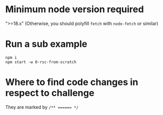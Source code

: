 # Minimum node version required
">=18.x"
(Otherwise, you should polyfill `fetch` with `node-fetch` or similar)

# Run a sub example

```
npm i
npm start -w 0-rsc-from-scratch
```

# Where to find code changes in respect to challenge

They are marked by `/** ====== */`